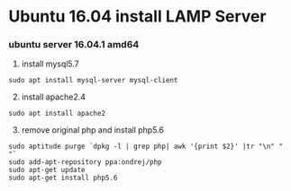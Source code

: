 # Ubuntu 16.04 install LAMP Server

### ubuntu server 16.04.1 amd64

1. install mysql5.7

`sudo apt install mysql-server mysql-client`

2. install apache2.4

`sudo apt install apache2`

3. remove original php and install php5.6

```shell
sudo aptitude purge `dpkg -l | grep php| awk '{print $2}' |tr "\n" " "`
sudo add-apt-repository ppa:ondrej/php
sudo apt-get update
sudo apt-get install php5.6
```
